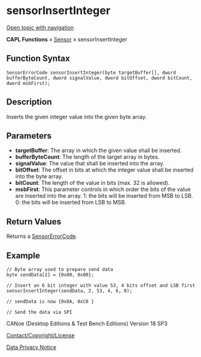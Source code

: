 # sensorInsertInteger

[Open topic with navigation](../../../../../CANoeDEFamily.htm#Topics/CAPLFunctions/Sensor/Functions/CAPLfunctionSensorInsertInteger.md)

**CAPL Functions** » [Sensor](../CAPLfunctionsSensorOverview.md) » sensorInsertInteger

## Function Syntax

```plaintext
SensorErrorCode sensorInsertInteger(byte targetBuffer[], dword bufferByteCount, dword signalValue, dword bitOffset, dword bitCount, dword msbFirst);
```

## Description

Inserts the given integer value into the given byte array.

## Parameters

- **targetBuffer**: The array in which the given value shall be inserted.
- **bufferByteCount**: The length of the target array in bytes.
- **signalValue**: The value that shall be inserted into the array.
- **bitOffset**: The offset in bits at which the integer value shall be inserted into the byte array.
- **bitCount**: The length of the value in bits (max. 32 is allowed).
- **msbFirst**: This parameter controls in which order the bits of the value are inserted into the array. 1: the bits will be inserted from MSB to LSB. 0: the bits will be inserted from LSB to MSB.

## Return Values

Returns a [SensorErrorCode](../CAPLfunctionsSensorEnumeration.md).

## Example

```plaintext
// Byte array used to prepare send data
byte sendData[2] = {0x00, 0x00};

// Insert an 6 bit integer with value 53, 4 bits offset and LSB first
sensorInsertInteger(sendData, 2, 53, 4, 6, 0);

// sendData is now {0x0A, 0xC0 }

// Send the data via SPI
```

CANoe (Desktop Editions & Test Bench Editions) Version 18 SP3

[Contact/Copyright/License](../../../Shared/ContactCopyrightLicense.md)

[Data Privacy Notice](https://www.vector.com/int/en/company/get-info/privacy-policy/)

